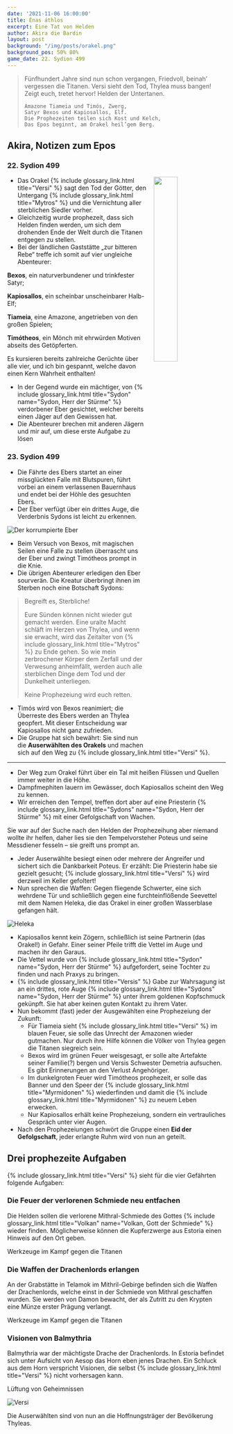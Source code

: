 ```yaml
---
date: '2021-11-06 16:00:00'
title: Énas áthlos
excerpt: Eine Tat von Helden
author: Akira die Bardin
layout: post
background: "/img/posts/orakel.png"
background_pos: 50% 80%
game_date: 22. Sydion 499
---
```


<div class="rhyme">
  <blockquote>
    Fünfhundert Jahre sind nun schon vergangen,
    Friedvoll, beinah’ vergessen die Titanen.
    Versi sieht den Tod, Thylea muss bangen!
    Zeigt euch, tretet hervor! Helden der Untertanen.

    Amazone Tiameia und Timós, Zwerg,
    Satyr Bexos und Kapiosallos, Elf.
    Die Prophezeiten teilen sich Kost und Kelch,
    Das Epos beginnt, am Orakel heil’gem Berg.
  </blockquote>
</div>

## Akira, Notizen zum Epos

### 22. Sydion 499

<img
  src='/img/portraits/akira_low_res.png'
  style='width:33%;
         float:right;
         margin-left: 1rem;
         margin-bottom: 1rem;'/>

* Das Orakel {% include glossary_link.html title="Versi" %} sagt den Tod der Götter, den Untergang {% include glossary_link.html title="Mytros" %} und die Vernichtung aller sterblichen Siedler vorher.
* Gleichzeitig wurde prophezeit, dass sich Helden finden werden, um sich dem drohenden Ende der Welt durch die Titanen entgegen zu stellen.
* Bei der ländlichen Gaststätte „zur bitteren Rebe“ treffe ich somit auf vier ungleiche Abenteurer:

**Bexos**, ein naturverbundener und trinkfester Satyr;

**Kapiosallos**, ein scheinbar unscheinbarer Halb-Elf;

**Tiameia**, eine Amazone, angetrieben von den großen Spielen;

**Timótheos**, ein Mönch mit ehrwürden Motiven abseits des Getöpferten.

Es kursieren bereits zahlreiche Gerüchte über alle vier, und ich bin gespannt, welche davon einen Kern Wahrheit enthalten!

* In der Gegend wurde ein mächtiger, von {% include glossary_link.html title="Sydon" name="Sydon, Herr der Stürme" %} verdorbener Eber gesichtet, welcher bereits einen Jäger auf den Gewissen hat.
* Die Abenteurer brechen mit anderen Jägern und mir auf, um diese erste Aufgabe zu lösen

### 23. Sydion 499

* Die Fährte des Ebers startet an einer missglückten Falle mit Blutspuren, führt vorbei an einem verlassenen Bauernhaus und endet bei der Höhle des gesuchten Ebers.
* Der Eber verfügt über ein drittes Auge, die Verderbnis Sydons ist leicht zu erkennen.

![Der korrumpierte Eber](/img/posts/eber_low_res.png)

* Beim Versuch von Bexos, mit magischen Seilen eine Falle zu stellen überrascht uns der Eber und zwingt Timótheos prompt in die Knie.
* Die übrigen Abenteurer erledigen den Eber sourverän. Die Kreatur überbringt ihnen im Sterben noch eine Botschaft Sydons:

> Begreift es, Sterbliche!
>
> Eure Sünden können nicht wieder gut gemacht werden.  Eine uralte Macht schläft
> im Herzen von Thylea, und wenn sie erwacht, wird das Zeitalter von {% include glossary_link.html title="Mytros" %}
> zu Ende gehen. So wie mein zerbrochener Körper dem Zerfall und der Verwesung
> anheimfällt, werden auch alle sterblichen Dinge dem Tod und der Dunkelheit
> unterliegen.
>
> Keine Prophezeiung wird euch retten.

* Timós wird von Bexos reanimiert; die Überreste des Ebers werden an Thylea geopfert. Mit dieser Entscheidung war Kapiosallos nicht ganz zufrieden.
* Die Gruppe hat sich bewährt: Sie sind nun die **Auserwählten des Orakels** und machen sich auf den Weg zu {% include glossary_link.html title="Versi" %}.

---

* Der Weg zum Orakel führt über ein Tal mit heißen Flüssen und Quellen immer weiter in die Höhe.
* Dampfmephiten lauern im Gewässer, doch Kapiosallos scheint den Weg zu kennen.
* Wir erreichen den Tempel, treffen dort aber auf eine Priesterin {% include glossary_link.html title="Sydons" name="Sydon, Herr der Stürme" %} mit einer Gefolgschaft von Wachen.

Sie war auf der Suche nach den Helden der Prophezeihung aber niemand wollte ihr helfen, daher lies sie den Tempelvorsteher Poteus und seine Messdiener fesseln – sie greift uns prompt an.

* Jeder Auserwählte besiegt einen oder mehrere der Angreifer und sichert sich die Dankbarkeit Poteus. Er erzählt: Die Priesterin habe sie gezielt gesucht; {% include glossary_link.html title="Versi" %} wird derzweil im Keller gefoltert!
* Nun sprechen die Waffen: Gegen fliegende Schwerter, eine sich wehrdene Tür und schließlich gegen eine furchteinflößende Seevettel mit dem Namen Heleka, die das Orakel in einer großen Wasserblase gefangen hält.

![Heleka](/img/posts/heleka_low_res.png)

* Kapiosallos kennt kein Zögern, schließlich ist seine Partnerin (das Orakel!) in Gefahr. Einer seiner Pfeile trifft die Vettel im Auge und machen ihr den Garaus.
* Die Vettel wurde von {% include glossary_link.html title="Sydon" name="Sydon, Herr der Stürme" %} aufgefordert, seine Tochter zu finden und nach Praxys zu bringen.
* {% include glossary_link.html title="Versis" %} Gabe zur Wahrsagung ist an ein drittes, rote Auge {% include glossary_link.html title="Sydons" name="Sydon, Herr der Stürme" %} unter ihrem goldenen Kopfschmuck gekünpft. Sie hat aber keinen guten Kontakt zu ihrem Vater.
* Nun bekommt (fast) jeder der Ausgewählten eine Prophezeiung der Zukunft:
  * Für Tiameia sieht {% include glossary_link.html title="Versi" %} im blauen Feuer, sie solle das Unrecht der Amazonen wieder gutmachen. Nur durch ihre Hilfe können die Völker von Thylea gegen die Titanen siegreich sein.
  * Bexos wird im grünen Feuer weisgesagt, er solle alte Artefakte seiner Familie(?) bergen und Versis Schwester Demetria aufsuchen. Es gibt Erinnerungen an den Verlust Angehöriger.
  * Im dunkelgroten Feuer wird Timótheos prophezeit, er solle das Banner und den Speer der {% include glossary_link.html title="Myrmidonen" %} wiederfinden und damit die {% include glossary_link.html title="Myrmidonen" %} zu neuem Leben erwecken.
  * Nur Kapiosallos erhält keine Prophezeiung, sondern ein vertrauliches Gespräch unter vier Augen.
* Nach den Prophezeiungen schwört die Gruppe einen **Eid der Gefolgschaft**, jeder erlangte Ruhm wird von nun an geteilt.

## Drei prophezeite Aufgaben

{% include glossary_link.html title="Versi" %} sieht für die vier Gefährten folgende Aufgaben:

<div class="infobox quest">
  <h3>Die Feuer der verlorenen Schmiede neu entfachen</h3>
  <p>Die Helden sollen die verlorene Mithral-Schmiede des Gottes {% include glossary_link.html title="Volkan" name="Volkan, Gott der Schmiede" %} wieder finden.
  Möglicherweise können die Kupferzwerge aus Estoria einen Hinweis auf den Ort geben.</p>
  <p class="reward">Werkzeuge im Kampf gegen die Titanen</p>
</div>

<div class="infobox quest">
  <h3>Die Waffen der Drachenlords erlangen</h3>
  <p>An der Grabstätte in Telamok im Mithril-Gebirge befinden sich die Waffen der Drachenlords, welche einst in der Schmiede von Mithral geschaffen wurden.
  Sie werden von Damon bewacht, der als Zutritt zu den Krypten eine Münze erster Prägung verlangt.</p>
  <p class="reward">Werkzeuge im Kampf gegen die Titanen</p>
</div>

<div class="infobox quest">
  <h3>Visionen von Balmythria</h3>
  <p>Balmythria war der mächtigste Drache der Drachenlords.
  In Estoria befindet sich unter Aufsicht von Aesop das Horn eben jenes Drachen.
  Ein Schluck aus dem Horn verspricht Visionen, die selbst {% include glossary_link.html title="Versi" %} nicht vorhersagen kann.</p>
  <p class="reward">Lüftung von Geheimnissen</p>
</div>

![Versi](/img/posts/versi.jpg)

Die Auserwählten sind von nun an die Hoffnungsträger der Bevölkerung Thyleas.
